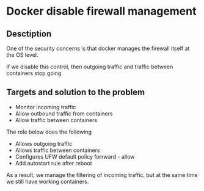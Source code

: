 # Docker disable firewall management

## Desctiption
One of the security concerns is that docker manages the firewall itself at the OS level. 

If we disable this control, then outgoing traffic and traffic between containers stop going

## Targets and solution to the problem
* Monitor incoming traffic
* Allow outbound traffic from containers
* Allow traffic between containers

The role below does the following
* Allows outgoing traffic
* Allows traffic between containers
* Configures UFW default policy forrward - allow
* Add autostart  rule after reboot

As a result, we manage the filtering of incoming traffic, but at the same time we still have working containers.
